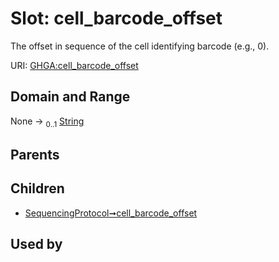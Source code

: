 
# Slot: cell_barcode_offset


The offset in sequence of the cell identifying barcode (e.g., 0).

URI: [GHGA:cell_barcode_offset](https://w3id.org/GHGA/cell_barcode_offset)


## Domain and Range

None &#8594;  <sub>0..1</sub> [String](types/String.md)

## Parents


## Children

 *  [SequencingProtocol➞cell_barcode_offset](SequencingProtocol_cell_barcode_offset.md)

## Used by

